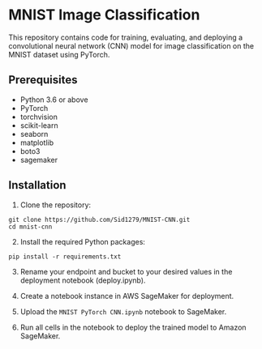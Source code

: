 # MNIST Image Classification

This repository contains code for training, evaluating, and deploying a convolutional neural network (CNN) model for image classification on the MNIST dataset using PyTorch.

## Prerequisites

- Python 3.6 or above
- PyTorch
- torchvision
- scikit-learn
- seaborn
- matplotlib
- boto3
- sagemaker

## Installation

1. Clone the repository:
```shell
git clone https://github.com/Sid1279/MNIST-CNN.git
cd mnist-cnn
```
2. Install the required Python packages:
```shell
pip install -r requirements.txt
```
3. Rename your endpoint and bucket to your desired values in the deployment notebook (deploy.ipynb).

4. Create a notebook instance in AWS SageMaker for deployment.

5. Upload the `MNIST PyTorch CNN.ipynb` notebook to SageMaker.

6. Run all cells in the notebook to deploy the trained model to Amazon SageMaker.


